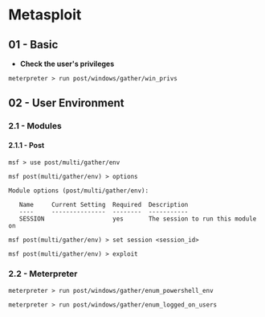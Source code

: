 # Metasploit

## 01 - Basic

- **Check the user's privileges**

`meterpreter > run post/windows/gather/win_privs`

## 02 - User Environment

### 2.1 - Modules

#### 2.1.1 - Post

```
msf > use post/multi/gather/env

msf post(multi/gather/env) > options

Module options (post/multi/gather/env):

   Name     Current Setting  Required  Description
   ----     ---------------  --------  -----------
   SESSION                   yes       The session to run this module on

msf post(multi/gather/env) > set session <session_id>

msf post(multi/gather/env) > exploit
```

### 2.2 - Meterpreter

```
meterpreter > run post/windows/gather/enum_powershell_env

meterpreter > run post/windows/gather/enum_logged_on_users
```